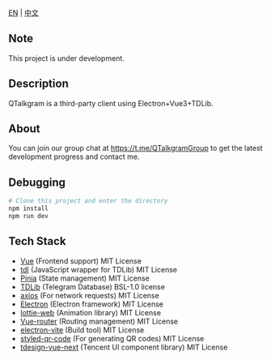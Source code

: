 [EN](README.md) | [中文](README_zh-CN.md)

## Note

This project is under development.

## Description

QTalkgram is a third-party client using Electron+Vue3+TDLib.

## About

You can join our group chat at https://t.me/QTalkgramGroup to get the latest development progress and contact me.

## Debugging

```bash
# Clone this project and enter the directory
npm install
npm run dev
```

## Tech Stack

- [Vue](https://vuejs.org/) (Frontend support) MIT License
- [tdl](https://github.com/Bannerets/tdl#readme) (JavaScript wrapper for TDLib) MIT License
- [Pinia](https://pinia.vuejs.org/) (State management) MIT License
- [TDLib](https://github.com/tdlib/td) (Telegram Database) BSL-1.0 license
- [axios](https://axios-http.com/) (For network requests) MIT License
- [Electron](https://www.electronjs.org/) (Electron framework) MIT License
- [lottie-web](https://github.com/airbnb/lottie-web) (Animation library) MIT License
- [Vue-router](https://router.vuejs.org/) (Routing management) MIT License
- [electron-vite](https://electron-vite.org/) (Build tool) MIT License
- [styled-qr-code](https://github.com/KilianB/styled-qr-code) (For generating QR codes) MIT License
- [tdesign-vue-next](https://tdesign.tencent.com/) (Tencent UI component library) MIT License
